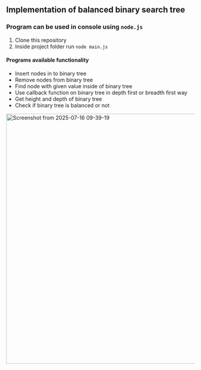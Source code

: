 ## Implementation of balanced binary search tree

### Program can be used in console using `node.js`
1. Clone this repository
2. Inside project folder run `node main.js`

#### Programs available functionality
- Insert nodes in to binary tree
- Remove nodes from binary tree
- Find node with given value inside of binary tree
- Use callback function on binary tree in depth first or breadth first way
- Get height and depth of binary tree
- Check if binary tree is balanced or not
<img width="553" height="667" alt="Screenshot from 2025-07-16 09-39-19" src="https://github.com/user-attachments/assets/5d2de780-16a9-4f5c-a422-5b532afb33fb" />

